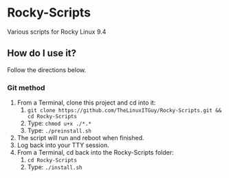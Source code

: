 # Rocky-Scripts
Various scripts for Rocky Linux 9.4

## How do I use it?
Follow the directions below.
### Git method
1. From a Terminal, clone this project and cd into it: 
    1. `git clone https://github.com/TheLinuxITGuy/Rocky-Scripts.git && cd Rocky-Scripts`
    2. Type: `chmod u+x ./*.*`
    3. Type: `./preinstall.sh`
4. The script will run and reboot when finished.
5. Log back into your TTY session.
6. From a Terminal, cd back into the Rocky-Scripts folder: 
    1. `cd Rocky-Scripts`
    2. Type: `./install.sh`
